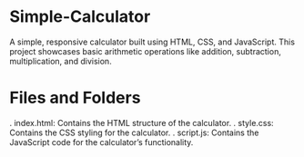 # Simple-Calculator
A simple, responsive calculator built using HTML, CSS, and JavaScript. This project showcases basic arithmetic operations like addition, subtraction, multiplication, and division.
# Files and Folders
. index.html: Contains the HTML structure of the calculator.
. style.css: Contains the CSS styling for the calculator.
. script.js: Contains the JavaScript code for the calculator’s functionality.
